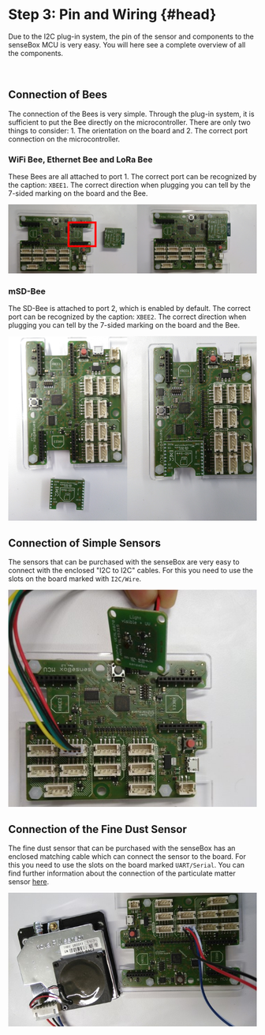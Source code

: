 # Step 3: Pin and Wiring {#head}

<div class="description">Due to the I2C plug-in system, the pin of the sensor and components to the senseBox MCU is very easy. You will here see a complete overview of all the components.</div>

<div class="line">
    <br>
    <br>
</div>

## Connection of Bees

The connection of the Bees is very simple. Through the plug-in system, it is sufficient to put the Bee directly on the microcontroller. There are only two things to consider: 1. The orientation on the board and 2. The correct port connection on the microcontroller.

### WiFi Bee, Ethernet Bee and LoRa Bee
These Bees are all attached to port 1. The correct port can be recognized by the caption: ``XBEE1``. The correct direction when plugging you can tell by the 7-sided marking on the board and the Bee.


![Exemplary connection of the WiFi Bee to the MCU (XBEE1)](https://github.com/sensebox/resources/raw/master/gitbook_pictures/plug-in-components/wifi-anschluss.png)

### mSD-Bee
The SD-Bee is attached to port 2, which is enabled by default. The correct port can be recognized by the caption: ``XBEE2``. The correct direction when plugging you can tell by the 7-sided marking on the board and the Bee.


![Connection of mSD-Bee to the MCU (XBEE1)](https://github.com/sensebox/resources/raw/master/gitbook_pictures/plug-in-components/sd-anschluss.png)

## Connection of Simple Sensors

The sensors that can be purchased with the senseBox are very easy to connect with the enclosed "I2C to I2C" cables. For this you need to use the slots on the board marked with ``I2C/Wire``.

![Connection of simple sensors)](https://github.com/sensebox/resources/raw/master/gitbook_pictures/plug-in-components/sensor-anschluss.jpg)

## Connection of the Fine Dust Sensor
The fine dust sensor that can be purchased with the senseBox has an enclosed matching cable which can connect the sensor to the board. For this you need to use the slots on the board marked  ``UART/Serial``. You can find further information about the connection of the particulate matter sensor
 [here](../komponenten/sensoren/feinstaub.md).

![Connection of the fine dust sensor](https://github.com/sensebox/resources/raw/master/gitbook_pictures/plug-in-components/feinstaub-anschluss.jpg)
